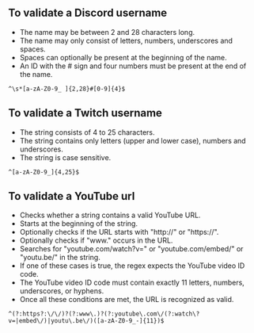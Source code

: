 ## To validate a Discord username
+ The name may be between 2 and 28 characters long.
+ The name may only consist of letters, numbers, underscores and spaces.
+ Spaces can optionally be present at the beginning of the name.
+ An ID with the # sign and four numbers must be present at the end of the name.
```
^\s*[a-zA-Z0-9_ ]{2,28}#[0-9]{4}$
```
## To validate a Twitch username
+ The string consists of 4 to 25 characters.
+ The string contains only letters (upper and lower case), numbers and underscores.
+ The string is case sensitive.
```
^[a-zA-Z0-9_]{4,25}$
```
## To validate a YouTube url
+ Checks whether a string contains a valid YouTube URL.
+ Starts at the beginning of the string.
+ Optionally checks if the URL starts with "http://" or "https://".
+ Optionally checks if "www." occurs in the URL.
+ Searches for "youtube.com/watch?v=" or "youtube.com/embed/" or "youtu.be/" in the string.
+ If one of these cases is true, the regex expects the YouTube video ID code.
+ The YouTube video ID code must contain exactly 11 letters, numbers, underscores, or hyphens.
+ Once all these conditions are met, the URL is recognized as valid.
```
^(?:https?:\/\/)?(?:www\.)?(?:youtube\.com\/(?:watch\?v=|embed\/)|youtu\.be\/)([a-zA-Z0-9_-]{11})$
```
